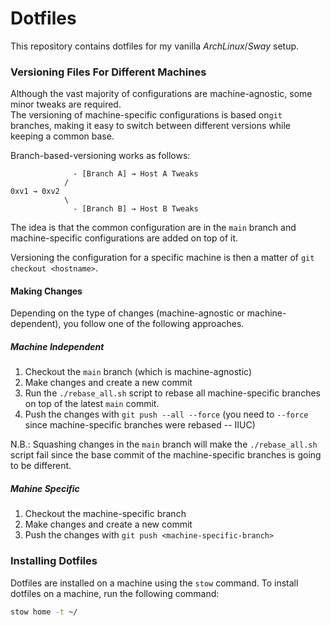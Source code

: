 Dotfiles
===
This repository contains dotfiles for my vanilla _ArchLinux_/_Sway_ setup.  

### Versioning Files For Different Machines
Although the vast majority of configurations are machine-agnostic, some minor tweaks are required.  
The versioning of machine-specific configurations is based on`git` branches,
making it easy to switch between different versions while keeping a common
base.

Branch-based-versioning works as follows:
```ascii
              - [Branch A] → Host A Tweaks
            /
0xv1 → 0xv2
            \
              - [Branch B] → Host B Tweaks
```

The idea is that the common configuration are in the `main` branch and
machine-specific configurations are added on top of it.  

Versioning the configuration for a specific machine is then a matter of `git
checkout <hostname>`.

#### Making Changes
Depending on the type of changes (machine-agnostic or machine-dependent), you
follow one of the following approaches.
##### Machine Independent
1. Checkout the `main` branch (which is machine-agnostic)
1. Make changes and create a new commit
1. Run the `./rebase_all.sh` script to rebase all machine-specific branches on
   top of the latest `main` commit.
1. Push the changes with `git push --all --force` (you need to `--force` since
   machine-specific branches were rebased -- IIUC)

N.B.: Squashing changes in the `main` branch will make the `./rebase_all.sh`
script fail since the base commit of the machine-specific branches is going to
be different.

##### Mahine Specific
1. Checkout the machine-specific branch
1. Make changes and create a new commit
1. Push the changes with `git push <machine-specific-branch>`

### Installing Dotfiles
Dotfiles are installed on a machine using the `stow` command.
To install dotfiles on a machine, run the following command:
```bash
stow home -t ~/
```
